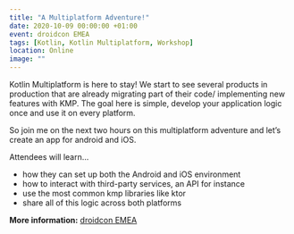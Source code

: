 ```yaml
---
title: "A Multiplatform Adventure!"
date: 2020-10-09 00:00:00 +01:00
event: droidcon EMEA
tags: [Kotlin, Kotlin Multiplatform, Workshop]
location: Online
image: ""
---
```


Kotlin Multiplatform is here to stay! We start to see several products in production that are already migrating part of their code/ implementing new features with KMP. The goal here is simple, develop your application logic once and use it on every platform.

So join me on the next two hours on this multiplatform adventure and let’s create an app for android and iOS.

Attendees will learn...
- how they can set up both the Android and iOS environment
- how to interact with third-party services, an API for instance
- use the most common kmp libraries like ktor
- share all of this logic across both platforms


**More information:** <a href="https://www.online.droidcon.com/emea2020" rel="noopener">droidcon EMEA</a>	